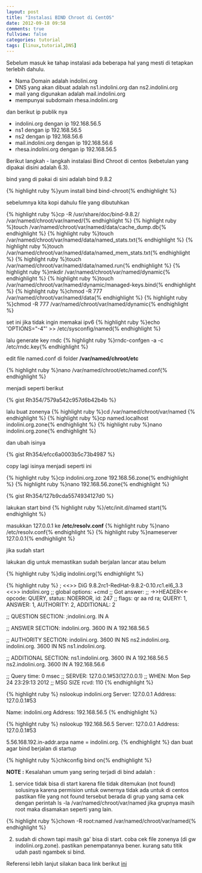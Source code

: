 ```yaml
---
layout: post
title: "Instalasi BIND Chroot di CentOS"
date: 2012-09-18 09:58
comments: true
fullview: false
categories: tutorial
tags: [linux,tutorial,DNS]
---
```


Sebelum masuk ke tahap instalasi ada beberapa hal yang mesti di tetapkan terlebih dahulu.

* Nama Domain adalah indolini.org
* DNS yang akan dibuat adalah ns1.indolini.org dan ns2.indolini.org
* mail yang digunakan adalah mail.indolini.org
* mempunyai subdomain rhesa.indolini.org


dan berikut ip publik nya

* indolini.org dengan ip 192.168.56.5
* ns1 dengan ip 192.168.56.5
* ns2 dengan ip 192.168.56.6
* mail.indolini.org dengan ip 192.168.56.6
* rhesa.indolini.org dengan ip 192.168.56.5

Berikut langkah - langkah instalasi Bind Chroot di centos (kebetulan yang dipakai disini adalah 6.3).

bind yang di pakai di sini adalah bind 9.8.2

{% highlight ruby %}yum install bind bind-chroot{% endhighlight %}

sebelumnya kita kopi dahulu file yang dibutuhkan

{% highlight ruby %}cp -R /usr/share/doc/bind-9.8.2/ /var/named/chroot/var/named/{% endhighlight %}
{% highlight ruby %}touch /var/named/chroot/var/named/data/cache_dump.db{% endhighlight %}
{% highlight ruby %}touch /var/named/chroot/var/named/data/named_stats.txt{% endhighlight %}
{% highlight ruby %}touch /var/named/chroot/var/named/data/named_mem_stats.txt{% endhighlight %}
{% highlight ruby %}touch /var/named/chroot/var/named/data/named.run{% endhighlight %}
{% highlight ruby %}mkdir /var/named/chroot/var/named/dynamic{% endhighlight %}
{% highlight ruby %}touch /var/named/chroot/var/named/dynamic/managed-keys.bind{% endhighlight %}
{% highlight ruby %}chmod -R 777 /var/named/chroot/var/named/data{% endhighlight %}
{% highlight ruby %}chmod -R 777 /var/named/chroot/var/named/dynamic{% endhighlight %}

set ini jika tidak ingin memakai ipv6
{% highlight ruby %}echo 'OPTIONS="-4"' >> /etc/sysconfig/named{% endhighlight %}

lalu generate key rndc
{% highlight ruby %}rndc-confgen -a -c /etc/rndc.key{% endhighlight %}

edit file named.conf di folder **/var/named/chroot/etc**

{% highlight ruby %}nano /var/named/chroot/etc/named.conf{% endhighlight %}

menjadi seperti berikut

{% gist Rh354/7579a542c957d6b42b4b %}

lalu buat zonenya
{% highlight ruby %}cd /var/named/chroot/var/named {% endhighlight %}
{% highlight ruby %}cp named.localhost indolini.org.zone{% endhighlight %}
{% highlight ruby %}nano indolini.org.zone{% endhighlight %}

dan ubah isinya

{% gist Rh354/efcc6a0003b5c73b4987 %}

copy lagi isinya menjadi seperti ini

{% highlight ruby %}cp indolini.org.zone 192.168.56.zone{% endhighlight %}
{% highlight ruby %}nano 192.168.56.zone{% endhighlight %}

{% gist Rh354/127b9cda5574934127d0 %}

lakukan start bind
{% highlight ruby %}/etc/init.d/named start{% endhighlight %}

masukkan 127.0.0.1 ke **/etc/resolv.conf**
{% highlight ruby %}nano /etc/resolv.conf{% endhighlight %}
{% highlight ruby %}nameserver 127.0.0.1{% endhighlight %}

jika sudah start

lakukan dig untuk memastikan sudah berjalan lancar atau belum

{% highlight ruby %}dig indolini.org{% endhighlight %}

{% highlight ruby %}
; <<>> DiG 9.8.2rc1-RedHat-9.8.2-0.10.rc1.el6_3.3 <<>> indolini.org
;; global options: +cmd
;; Got answer:
;; ->>HEADER<<- opcode: QUERY, status: NOERROR, id: 247
;; flags: qr aa rd ra; QUERY: 1, ANSWER: 1, AUTHORITY: 2, ADDITIONAL: 2

;; QUESTION SECTION:
;indolini.org.                      IN      A

;; ANSWER SECTION:
indolini.org.               3600    IN      A       192.168.56.5

;; AUTHORITY SECTION:
indolini.org.               3600    IN      NS      ns2.indolini.org.
indolini.org.               3600    IN      NS      ns1.indolini.org.

;; ADDITIONAL SECTION:
ns1.indolini.org.           3600    IN      A       192.168.56.5
ns2.indolini.org.           3600    IN      A       192.168.56.6

;; Query time: 0 msec
;; SERVER: 127.0.0.1#53(127.0.0.1)
;; WHEN: Mon Sep 24 23:29:13 2012
;; MSG SIZE  rcvd: 110
{% endhighlight %}

{% highlight ruby %}
nslookup indolini.org
Server:         127.0.0.1
Address:        127.0.0.1#53

Name:   indolini.org
Address: 192.168.56.5
{% endhighlight %}

{% highlight ruby %}
 nslookup 192.168.56.5
Server:         127.0.0.1
Address:        127.0.0.1#53

5.56.168.192.in-addr.arpa        name = indolini.org.
{% endhighlight %}
dan buat agar bind berjalan di startup

{% highlight ruby %}chkconfig bind on{% endhighlight %}

**NOTE :**
Kesalahan umum yang sering terjadi di bind adalah :

1. service tidak bisa di start karena file tidak ditemukan (not found) solusinya karena permision untuk ownernya tidak ada untuk di centos pastikan file yang not found tersebut berada di grup yang sama cek dengan perintah ls -la /var/named/chroot/var/named jika grupnya masih root maka disamakan seperti yang lain.
 
{% highlight ruby %}chown -R root:named /var/named/chroot/var/named{% endhighlight %}

2. sudah di chown tapi masih ga' bisa di start. coba cek file zonenya (di gw indolini.org.zone). pastikan penempatannya bener. kurang satu titik udah pasti ngambek si bind. 

Referensi lebih lanjut silakan baca link berikut
[ini](http://www.linuxhomenetworking.com/wiki/index.php/Quick_HOWTO_%3a_Ch18_%3a_Configuring_DNS)